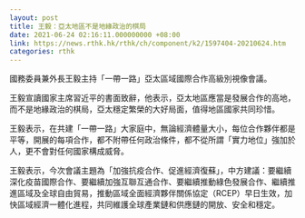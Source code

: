 ```yaml
---
layout: post
title: 王毅：亞太地區不是地緣政治的棋局
date: 2021-06-24 02:16:11.000000000 +08:00
link: https://news.rthk.hk/rthk/ch/component/k2/1597404-20210624.htm
categories: rthk
---
```


國務委員兼外長王毅主持「一帶一路」亞太區域國際合作高級別視像會議。

王毅宣讀國家主席習近平的書面致辭，他表示，亞太地區應當是發展合作的高地，而不是地緣政治的棋局，亞太穩定繁榮的大好局面，值得地區國家共同珍惜。

王毅表示，在共建「一帶一路」大家庭中，無論經濟體量大小，每位合作夥伴都是平等，開展的每項合作，都不附帶任何政治條件，都不從所謂「實力地位」強加於人，更不會對任何國家構成威脅。

王毅表示，今次會議主題為「加強抗疫合作、促進經濟復蘇」，中方建議：要繼續深化疫苗國際合作、要繼續加強互聯互通合作、要繼續推動綠色發展合作、繼續推進區域及全球自由貿易，推動區域全面經濟夥伴關係協定（RCEP）早日生效，加快區域經濟一體化進程，共同維護全球產業鏈和供應鏈的開放、安全和穩定。
 
